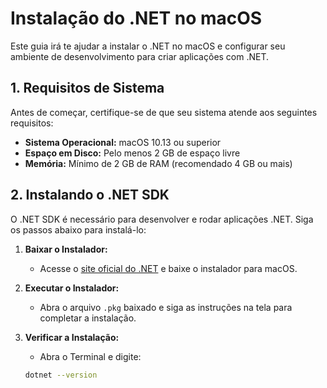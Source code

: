 # Instalação do .NET no macOS

Este guia irá te ajudar a instalar o .NET no macOS e configurar seu ambiente de desenvolvimento para criar aplicações com .NET.

## 1. Requisitos de Sistema

Antes de começar, certifique-se de que seu sistema atende aos seguintes requisitos:

- **Sistema Operacional:** macOS 10.13 ou superior
- **Espaço em Disco:** Pelo menos 2 GB de espaço livre
- **Memória:** Mínimo de 2 GB de RAM (recomendado 4 GB ou mais)

## 2. Instalando o .NET SDK

O .NET SDK é necessário para desenvolver e rodar aplicações .NET. Siga os passos abaixo para instalá-lo:

1. **Baixar o Instalador:**
   - Acesse o [site oficial do .NET](https://dotnet.microsoft.com/download/dotnet) e baixe o instalador para macOS.

2. **Executar o Instalador:**
   - Abra o arquivo `.pkg` baixado e siga as instruções na tela para completar a instalação.

3. **Verificar a Instalação:**
   - Abra o Terminal e digite:

   ```bash
   dotnet --version
